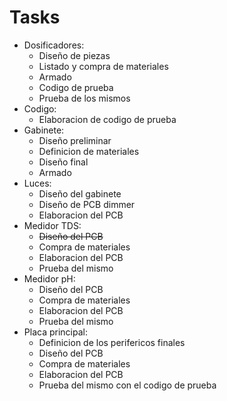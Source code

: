 # Tasks
- Dosificadores:
	- Diseño de piezas
	- Listado y compra de materiales
	- Armado
	- Codigo de prueba
	- Prueba de los mismos
- Codigo:
	- Elaboracion de codigo de prueba
- Gabinete:
	- Diseño preliminar
	- Definicion de materiales
	- Diseño final
	- Armado
- Luces:
	- Diseño del gabinete
	- Diseño de PCB dimmer
	- Elaboracion del PCB
- Medidor TDS:
	- ~~Diseño del PCB~~
	- Compra de materiales
	- Elaboracion del PCB
	- Prueba del mismo
- Medidor pH:
	- Diseño del PCB
	- Compra de materiales
	- Elaboracion del PCB
	- Prueba del mismo
- Placa principal:
	- Definicion de los perifericos finales
	- Diseño del PCB
	- Compra de materiales
	- Elaboracion del PCB
	- Prueba del mismo con el codigo de prueba
